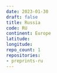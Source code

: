 ```yaml
---
date: 2023-01-30
draft: false
title: Russia
code: RU
continent: Europe
latitude:
longitude:
repo_count: 1
repositories:
- preprints-ru
---
```



